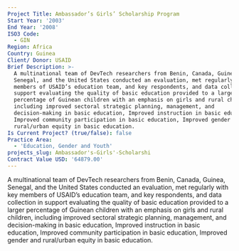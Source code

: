 ```yaml
---
Project Title: Ambassador’s Girls’ Scholarship Program
Start Year: '2003'
End Year: '2008'
ISO3 Code:
  - GIN
Region: Africa
Country: Guinea
Client/ Donor: USAID
Brief Description: >-
  A multinational team of DevTech researchers from Benin, Canada, Guinea,
  Senegal, and the United States conducted an evaluation, met regularly with key
  members of USAID’s education team, and key respondents, and data collection in
  support evaluating the quality of basic education provided to a larger
  percentage of Guinean children with an emphasis on girls and rural children,
  including improved sectoral strategic planning, management, and
  decision-making in basic education, Improved instruction in basic education,
  Improved community participation in basic education, Improved gender and
  rural/urban equity in basic education.
Is Current Project? (true/false): false
Practice Area:
  - 'Education, Gender and Youth'
projects_slug: Ambassador's-Girls'-Scholarshi
Contract Value USD: '64879.00'
---
```

A multinational team of DevTech researchers from Benin, Canada, Guinea, Senegal, and the United States conducted an evaluation, met regularly with key members of USAID’s education team, and key respondents, and data collection in support evaluating the quality of basic education provided to a larger percentage of Guinean children with an emphasis on girls and rural children, including improved sectoral strategic planning, management, and decision-making in basic education, Improved instruction in basic education, Improved community participation in basic education, Improved gender and rural/urban equity in basic education.